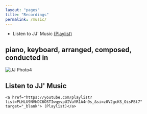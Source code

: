 ```yaml
---
layout: "pages"
title: "Recordings"
permalink: /music/
---
```

- Listen to JJ' Music 
    <a href="https://youtube.com/playlist?list=PLHLU9NVhDC6OSTIwqyvpUIVaYR1A4n9s_&si=z0V2gcKS_OisPBt7" target="_blank"> (Playlist)</a>

## piano, keyboard, arranged, composed, conducted in 

<img src="https://jjmusic-online.github.io/assets/images/albumsjackets.jpg" alt="JJ Photo4"
	title="Photo of JJ" style="min-width: 150px" />

## Listen to JJ' Music 
    <a href="https://youtube.com/playlist?list=PLHLU9NVhDC6OSTIwqyvpUIVaYR1A4n9s_&si=z0V2gcKS_OisPBt7" target="_blank"> (Playlist)</a>  	



